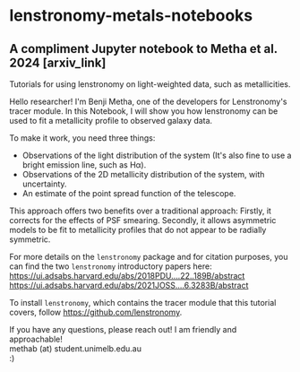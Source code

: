 # lenstronomy-metals-notebooks
## A compliment Jupyter notebook to Metha et al. 2024 [arxiv_link]
Tutorials for using lenstronomy on light-weighted data, such as metallicities. 

Hello researcher! I'm Benji Metha, one of the developers for Lenstronomy's tracer module. In this Notebook, I will show you how lenstronomy can be used to fit a metallicity profile to observed galaxy data.

To make it work, you need three things:

* Observations of the light distribution of the system (It's also fine to use a bright emission line, such as Hα).
* Observations of the 2D metallicity distribution of the system, with uncertainty.
* An estimate of the point spread function of the telescope.

This approach offers two benefits over a traditional approach: Firstly, it corrects for the effects of PSF smearing. Secondly, it allows asymmetric models to be fit to metallicity profiles that do not appear to be radially symmetric.

For more details on the `lenstronomy` package and for citation purposes, you can find the two `lenstronomy` introductory papers here:  
<https://ui.adsabs.harvard.edu/abs/2018PDU....22..189B/abstract>  
<https://ui.adsabs.harvard.edu/abs/2021JOSS....6.3283B/abstract>

To install `lenstronomy`, which contains the tracer module that this tutorial covers, follow <https://github.com/lenstronomy>.

If you have any questions, please reach out! I am friendly and approachable!  
methab (at) student.unimelb.edu.au   
:) 
